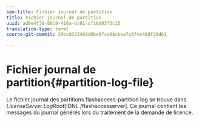 ```yaml
---
seo-title: Fichier journal de partition
title: Fichier journal de partition
uuid: ad8e4f39-88c9-416a-bc01-cf18d0373c15
translation-type: tm+mt
source-git-commit: 29bc8323460d9be0fce66cbea7c6fce46df20d61

---
```



# Fichier journal de partition{#partition-log-file}

Le fichier journal des partitions flashaccess-partition.log se trouve dans *LicenseServer.LogRoot*[!DNL /flashaccesserver]. Ce journal contient les messages du journal générés lors du traitement de la demande de licence.
